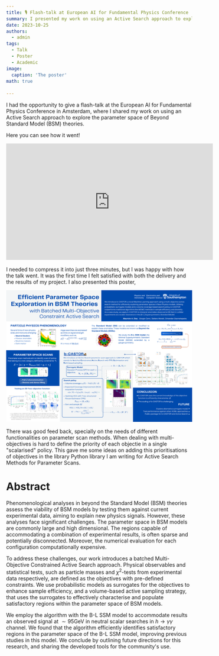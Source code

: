 ```yaml
---
title: 🎙️ Flash-talk at European AI for Fundamental Physics Conference
summary: I presented my work on using an Active Search approach to explore the parameter space of BSM models.
date: 2023-10-25
authors:
  - admin
tags:
  - Talk
  - Poster
  - Academic
image:
  caption: 'The poster'
math: true

---
```


I had the opportunity to give a flash-talk at the European AI for Fundamental Physics Conference in Amsterdam, where I shared my work on using an Active Search approach to explore the parameter space of Beyond Standard Model (BSM) theories.

Here you can see how it went!
<iframe width="560" height="315" src="https://www.youtube.com/embed/xeEQRdjIwHg?si=OHTtbddCIWSLtO1d" title="YouTube video player" frameborder="0" allow="accelerometer; autoplay; clipboard-write; encrypted-media; gyroscope; picture-in-picture; web-share" referrerpolicy="strict-origin-when-cross-origin" allowfullscreen></iframe>

I needed to compress it into just three minutes, but I was happy with how the talk went. It was the first time I felt satisfied with both the delivery and the results of my project. I also presented this poster,

![Poster](poster.png)

There was good feed back, specially on the needs of different functionalities on parameter scan methods. When dealing with multi-objectives is hard to define the priority of each objectie in a single "scalarised" policy. This gave me some ideas on adding this prioritisations of objectives in the library Python library I am writing for Active Search Methods for Parameter Scans.


# Abstract
Phenomenological analyses in beyond the Standard Model (BSM) theories assess the viability of BSM models by testing them against current experimental data, aiming to explain new physics signals. However, these analyses face significant challenges. The parameter space in BSM models are commonly large and high dimensional. The regions capable of accommodating a combination of experimental results, is often sparse and potentially disconnected. Moreover, the numerical evaluation for each configuration computationally expensive.

To address these challenges, our work introduces a batched Multi-Objective Constrained Active Search approach. Physical observables and statistical tests, such as particle masses and $\chi^2$-tests from experimental data respectively, are defined as the objectives with pre-defined constraints. We use probabilistic models as surrogates for the objectives to enhance sample efficiency, and a volume-based active sampling strategy, that uses the surrogates to effectively characterise and populate satisfactory regions within the parameter space of BSM models.

We employ the algorithm with the B-L SSM model to accommodate results an observed signal at $\sim 95 \mathrm{GeV}$ in neutral scalar searches in $h \rightarrow \gamma \gamma$ channel. We found that the algorithm efficiently identifies satisfactory regions in the parameter space of the B-L SSM model, improving previous studies in this model. We conclude by outlining future directions for this research, and sharing the developed tools for the community's use.
